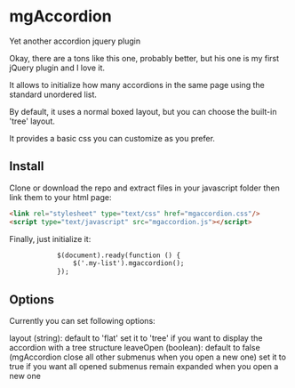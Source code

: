 # mgAccordion
Yet another accordion jquery plugin

Okay, there are a tons like this one, probably better, but his one is my first jQuery plugin and I love it.

It allows to initialize how many accordions in the same page using the standard unordered list.

By default, it uses a normal boxed layout, but you can choose the built-in 'tree' layout.

It provides a basic css you can customize as you prefer.

## Install

Clone or download the repo and extract files in your javascript folder then link them to your html page:
```html
<link rel="stylesheet" type="text/css" href="mgaccordion.css"/>
<script type="text/javascript" src="mgaccordion.js"></script>
```

Finally, just initialize it:
```html
			$(document).ready(function () {
				$('.my-list').mgaccordion();
			});
```

## Options
Currently you can set following options:

layout (string):     default to 'flat'
				             set it to 'tree' if you want to display the accordion with a tree structure
leaveOpen (boolean): default to false (mgAccordion close all other submenus when you open a new one)
										 set it to true if you want all opened submenus remain expanded when you open a new one

